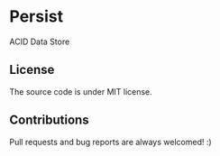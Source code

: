 # Persist

ACID Data Store

## License

The source code is under MIT license.

## Contributions

Pull requests and bug reports are always welcomed! :)
